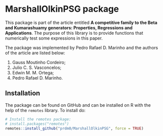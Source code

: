 
<!-- README.md is generated from README.Rmd. Please edit that file -->

# MarshallOlkinPSG package

<!-- badges: start -->
<!-- badges: end -->

This package is part of the article entitled **A competitive family to
the Beta and Kumarashuamy generators: Properties, Regressions and
Applications**. The purpose of this library is to provide functions that
numerically test some expressions in this paper.

The package was implemented by Pedro Rafael D. Marinho and the authors
of the article are listed below:

1.  Gauss Moutinho Cordeiro;
2.  Julio C. S. Vasconcelos;
3.  Edwin M. M. Ortega;
4.  Pedro Rafael D. Marinho.

## Installation

The package can be found on GitHub and can be installed on R with the
help of the `remotes` library. To install do:

``` r
# Install the remotes package:
# install.packages("remotes")
remotes::install_github("prdm0/MarshallOlkinPSG", force = TRUE)
```
